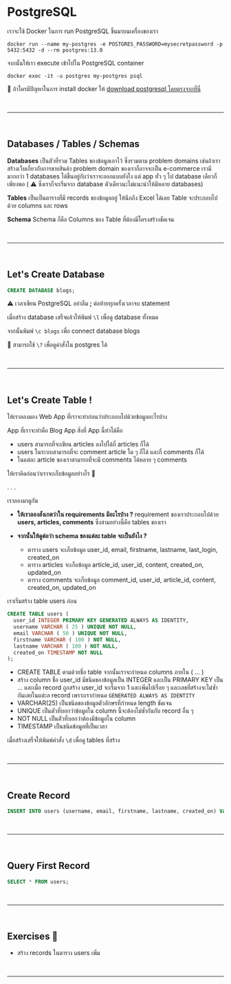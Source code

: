 # PostgreSQL

เราจะใช้ Docker ในการ run PostgreSQL ขึ้นมาบนเครื่องของเรา

`docker run --name my-postgres -e POSTGRES_PASSWORD=mysecretpassword -p 5432:5432 -d --rm postgres:13.0`

จากนั้นให้เรา execute เข้าไปใน PostgreSQL container

`docker exec -it -u postgres my-postgres psql`

🌟 ถ้าใครมีปัญหาในการ install docker ให้ [download postgresql โดยตรงจากที่นี่](https://www.postgresql.org/download/)

<br><hr><br>

## Databases / Tables / Schemas

**Databases** เป็นตัวที่รวม Tables ของข้อมูลเอาไว้ ซึ่งรวมตาม problem domains เช่นถ้าเราสร้างเว็บเกี่ยวกับการขายสินค้า problem domain ของเราก็อาจจะเป็น e-commerce เรามีมากกว่า 1 databases ได้ขึ้นอยู่กับว่าเราจะออกแบบยังไง แต่ app ทั่ว ๆ ไป database เดียวก็เพียงพอ ( ⚠️ ซึ่งเราก็จะเริ่มจาก database ตัวเดียวนะไม่แนะนำให้มีหลาย databases)

**Tables** เป็นเป็นตารางที่มี records ของข้อมูลอยู่ ให้นึกถึง Excel ได้เลย Table จะประกอบไปด้วย columns และ rows

**Schema** Schema ก็คือ Columns ของ Table ที่ต้องมีโครงสร้างชัดเจน

<br><hr><br>

## Let's Create Database

```sql
CREATE DATABASE blogs;
```

⚠️ เวลาเขียน PostgreSQL อย่าลืม **;** ต่อท้ายทุกครั้งเวลาจบ statement

เมื่อสร้าง database เสร็จแล้วให้พิมพ์ `\l` เพื่อดู database ทั้งหมด

จากนั้นพิมพ์ `\c blogs` เพื่อ connect database blogs

🌟 สามารถใช้ `\?` เพื่อดูคำสั่งใน postgres ได้

<br><hr><br>

## Let's Create Table !

ให้เราลองมอง Web App ที่เราจะทำก่อนว่าประกอบไปด้วยข้อมูลอะไรบ้าง

App ที่เราจะทำคือ Blog App สิ่งที่ App นี้ทำได้คือ

- users สามารถที่จะเขียน articles ลงไปได้กี่ articles ก็ได้
- users ในระบบสามารถที่จะ comment article ใด ๆ ก็ได้ และกี่ comments ก็ได้
- ในแต่ละ article ของเราสามารถที่จะมี comments ได้หลาย ๆ comments

ให้เราคิดก่อนว่าเราจะเก็บข้อมูลอย่างไร 🤔

. . .

เราลองมาดูกัน

- **ให้เราลองสังเกตว่าใน requirements มีอะไรบ้าง ?** requirement ของเราประกอบไปด้วย **users, articles, comments** ซึ่งสามอย่างนี้คือ tables ของเรา

- **จากนั้นให้ดูต่อว่า schema ของแต่ละ table จะเป็นยังไง ?**
  - ตาราง users จะเก็บข้อมูล user_id, email, firstname, lastname, last_login, created_on
  - ตาราง articles จะเก็บข้อมูล article_id, user_id, content, created_on, updated_on
  - ตาราง comments จะเก็บข้อมูล comment_id, user_id, article_id, content, created_on, updated_on

เราเริ่มสร้าง table users ก่อน

```sql
CREATE TABLE users (
  user_id INTEGER PRIMARY KEY GENERATED ALWAYS AS IDENTITY,
  username VARCHAR ( 25 ) UNIQUE NOT NULL,
  email VARCHAR ( 50 ) UNIQUE NOT NULL,
  firstname VARCHAR ( 100 ) NOT NULL,
  lastname VARCHAR ( 100 ) NOT NULL,
  created_on TIMESTAMP NOT NULL
);
```

- CREATE TABLE ตามด้วยชื่อ table จากนั้นเราจะกำหนด columns ภายใน ( ... )
- สร้าง column ชื่อ user_id มีชนิดของข้อมูลเป็น INTEGER และเป็น PRIMARY KEY เป็น ... และเมื่อ record ถูกสร้าง user_id จะเริ่มจาก 1 และเพิ่มไปเรื่อย ๆ และเลขที่สร้างจะไม่ซ้ำกันเลยในแต่ะล record เพราะเรากำหนด `GENERATED ALWAYS AS IDENTITY`
- VARCHAR(25) เป็นชนิดของข้อมูลตัวอักษรที่กำหนด length ชัดเจน
- UNIQUE เป็นตัวที่บอกว่าข้อมูลใน column นี้จะต้องไม่ซ้ำกันกับ record อื่น ๆ
- NOT NULL เป็นตัวที่บอกว่าต้องมีข้อมูลใน column
- TIMESTAMP เป็นชนิดข้อมูลที่เป็นเวลา

เมื่อสร้างเสร็จให้พิมพ์คำสั่ง `\d` เพื่อดู tables ที่สร้าง

<br><hr><br>

## Create Record

```sql
INSERT INTO users (username, email, firstname, lastname, created_on) VALUES ('knotnapt', 'knot@testmail.com', 'knot', 'napat', NOW());
```

<br><hr><br>

## Query First Record

```sql
SELECT * FROM users;
```

<br><hr><br>

## Exercises 🏅

- สร้าง records ในตาราง users เพิ่ม

<br><hr><br>
